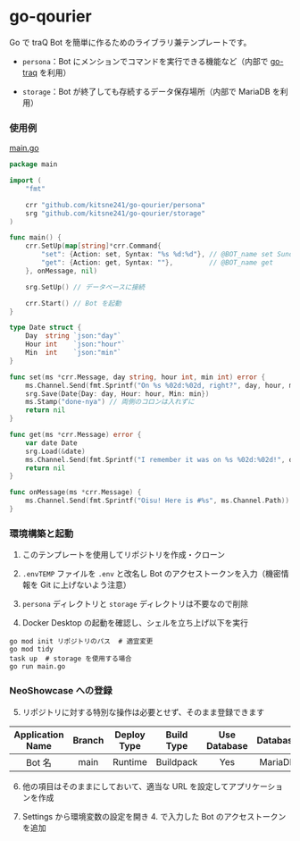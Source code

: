 # go-qourier

Go で traQ Bot を簡単に作るためのライブラリ兼テンプレートです。

- `persona`：Bot にメンションでコマンドを実行できる機能など（内部で [go-traq](https://github.com/traPtitech/go-traq) を利用）

- `storage`：Bot が終了しても存続するデータ保存場所（内部で MariaDB を利用）

### 使用例

[main.go](https://github.com/kitsne241/go-qourier/blob/main/main.go)

```go
package main

import (
	"fmt"

	crr "github.com/kitsne241/go-qourier/persona"
	srg "github.com/kitsne241/go-qourier/storage"
)

func main() {
	crr.SetUp(map[string]*crr.Command{
		"set": {Action: set, Syntax: "%s %d:%d"}, // @BOT_name set Sunday 21:00
		"get": {Action: get, Syntax: ""},         // @BOT_name get
	}, onMessage, nil)

	srg.SetUp() // データベースに接続

	crr.Start() // Bot を起動
}

type Date struct {
	Day  string `json:"day"`
	Hour int    `json:"hour"`
	Min  int    `json:"min"`
}

func set(ms *crr.Message, day string, hour int, min int) error {
	ms.Channel.Send(fmt.Sprintf("On %s %02d:%02d, right?", day, hour, min)) // ゼロ埋め
	srg.Save(Date{Day: day, Hour: hour, Min: min})
	ms.Stamp("done-nya") // 両側のコロンは入れずに
	return nil
}

func get(ms *crr.Message) error {
	var date Date
	srg.Load(&date)
	ms.Channel.Send(fmt.Sprintf("I remember it was on %s %02d:%02d!", date.Day, date.Hour, date.Min))
	return nil
}

func onMessage(ms *crr.Message) {
	ms.Channel.Send(fmt.Sprintf("Oisu! Here is #%s", ms.Channel.Path))
}
```

### 環境構築と起動

1. このテンプレートを使用してリポジトリを作成・クローン

2. `.envTEMP` ファイルを `.env` と改名し Bot のアクセストークンを入力（機密情報を Git に上げないよう注意）

3. `persona` ディレクトリと `storage` ディレクトリは不要なので削除

4. Docker Desktop の起動を確認し、シェルを立ち上げ以下を実行

  ```shell
  go mod init リポジトリのパス  # 適宜変更
  go mod tidy
  task up  # storage を使用する場合
  go run main.go
  ```

### NeoShowcase への登録

5. リポジトリに対する特別な操作は必要とせず、そのまま登録できます

| Application Name | Branch | Deploy Type | Build Type | Use Database | Database |
| :--------------: | :----: | :---------: | :--------: | :----------: | :------: |
|      Bot 名      |  main  |   Runtime   | Buildpack  |     Yes      | MariaDB  |

6. 他の項目はそのままにしておいて、適当な URL を設定してアプリケーションを作成

7. Settings から環境変数の設定を開き 4. で入力した Bot のアクセストークンを追加